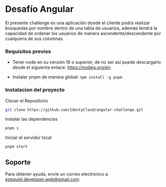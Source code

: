 # Desafío Angular

El presente challenge es una aplicación donde el cliente podrá realizar búsquedas por nombre dentro de una tabla de usuarios, además tendrá la capacidad de ordenar los usuarios de manera ascendente/descendente por cualquiera de sus columnas.

### Requisitos previos

- Tener node en su versión 16 o superior, de no ser así puede descargarlo desde el siguiente enlace: https://nodejs.org/en

- Instalar pnpm de manera global: `npm install -g pnpm`

### Instalacion del proyecto

Clonar el Repositorio

```bash
git clone https://github.com/IdentyCloud/angular-challenge.git
```

Instalar las dependencias

```bash
pnpm i
```

Iniciar el servidor local

```bash
pnpm start
```

## Soporte

Para obtener ayuda, envíe un correo electrónico a ezequiel.developer.web@gmail.com
